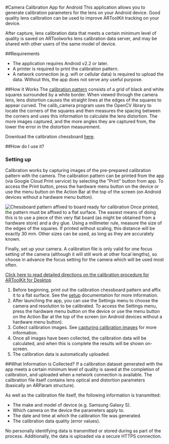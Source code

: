 #Camera Calibration App for Android
This application allows you to generate calibration parameters for the lens on your Android device. Good quality lens calibration can be used to improve ARToolKit tracking on your device.

After capture, lens calibration data that meets a certain minimum level of quality is saved on ARToolworks lens calibration data server, and may be shared with other users of the same model of device.

##Requirements

-   The application requires Android v2.2 or later.
-   A printer is required to print the calibration pattern.
-   A network connection (e.g. wifi or cellular data) is required to upload the data. Without this, the app does not serve any useful purpose.

##How it Works
The [calibration pattern][chessboard] consists of a grid of black and white squares surrounded by a white border. When viewed through the camera lens, lens distortion causes the straight lines at the edges of the squares to appear curved. The calib_camera program uses the OpenCV library to locate the corners of the squares and then measures the spacing between the corners and uses this information to calculate the lens distortion. The more images captured, and the more angles they are captured from, the lower the error in the distortion measurement.

Download the calibration chessboard [here][chessboard].

##How do I use it?

### Setting up
Calibration works by capturing images of the pre-prepared calibration pattern with the camera. The calibration pattern can be printed from the app (via Google Cloud Print service) by selecting the "Print" button from app. To access the Print button, press the hardware menu button on the device or use the menu button on the Action Bar at the top of the screen (on Android devices without a hardware menu button).

![Chessboard pattern affixed to board ready for calibration][chessboard_screen]
Once printed, the pattern must be affixed to a flat surface. The easiest means of doing this is to use a piece of thin very flat board (as might be obtained from a hardware store) and a dry glue. Using a millimeter rule, measure the size of the edges of the squares. If printed without scaling, this distance will be exactly 30 mm. Other sizes can be used, as long as they are accurately known.

Finally, set up your camera. A calibration file is only valid for one focus setting of the camera (although it will still work at other focal lengths), so choose in advance the focus setting for the camera which will be used most often.

[Click here to read detailed directions on the calibration procedure for ARToolKit for Desktop][calibrating_camera]

1.   Before beginning, print out the calibration chessboard pattern and affix it to a flat surface. See the [setup][calibrating_camera] documentation for more information.
2.   After launching the app, you can use the Settings menu to choose the camera and resolution to be calibrated. To access the Settings menu, press the hardware menu button on the device or use the menu button on the Action Bar at the top of the screen (on Android devices without a hardware menu button).
3.   Collect calibration images. See [capturing calibration images][calibrating_camera] for more information.
4.   Once all images have been collected, the calibration data will be calculated, and when this is complete the results will be shown on-screen.
5.   The calibration data is automatically uploaded.

##What Information is Collected?
If a calibration dataset generated with the app meets a certain minimum level of quality is saved at the completion of calibration, and uploaded when a network connection is available. The calibration file itself contains lens optical and distortion parameters (basically an ARParam structure).

As well as the calibration file itself, the following information is transmitted:

-   The make and model of device (e.g. Samsung Galaxy S).
-   Which camera on the device the parameters apply to.
-   The date and time at which the calibration file was generated.
-   The calibration data quality (error values).

No personally identifying data is transmitted or stored during as part of the process. Additionally, the data is uploaded via a secure HTTPS connection.

[chessboard]:/File:Calibration_chessboard.pdf
[chessboard_screen]: :chessboard_ready_for_calibration.jpg
[calibrating_camera]: 2_Configuration:config_camera_calibration
